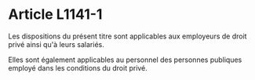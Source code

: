 # Article L1141-1

 

Les dispositions du présent titre sont applicables aux employeurs de droit privé ainsi qu'à leurs salariés.

Elles sont également applicables au personnel des personnes publiques employé dans les conditions du droit privé.
